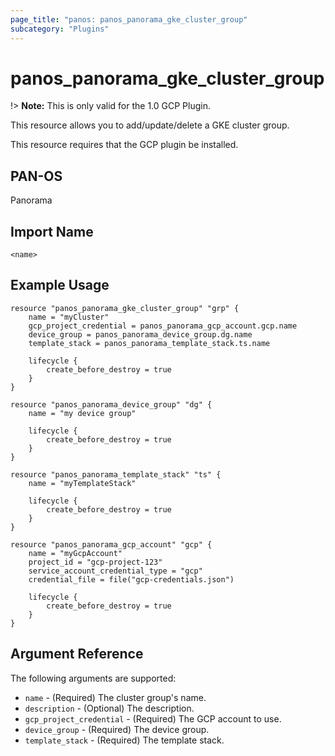 ```yaml
---
page_title: "panos: panos_panorama_gke_cluster_group"
subcategory: "Plugins"
---
```


# panos_panorama_gke_cluster_group

!> **Note:** This is only valid for the 1.0 GCP Plugin.

This resource allows you to add/update/delete a GKE cluster group.

This resource requires that the GCP plugin be installed.


## PAN-OS

Panorama


## Import Name

```shell
<name>
```


## Example Usage

```hcl
resource "panos_panorama_gke_cluster_group" "grp" {
    name = "myCluster"
    gcp_project_credential = panos_panorama_gcp_account.gcp.name
    device_group = panos_panorama_device_group.dg.name
    template_stack = panos_panorama_template_stack.ts.name

    lifecycle {
        create_before_destroy = true
    }
}

resource "panos_panorama_device_group" "dg" {
    name = "my device group"

    lifecycle {
        create_before_destroy = true
    }
}

resource "panos_panorama_template_stack" "ts" {
    name = "myTemplateStack"

    lifecycle {
        create_before_destroy = true
    }
}

resource "panos_panorama_gcp_account" "gcp" {
    name = "myGcpAccount"
    project_id = "gcp-project-123"
    service_account_credential_type = "gcp"
    credential_file = file("gcp-credentials.json")

    lifecycle {
        create_before_destroy = true
    }
}
```

## Argument Reference

The following arguments are supported:

* `name` - (Required) The cluster group's name.
* `description` - (Optional) The description.
* `gcp_project_credential` - (Required) The GCP account to use.
* `device_group` - (Required) The device group.
* `template_stack` - (Required) The template stack.
